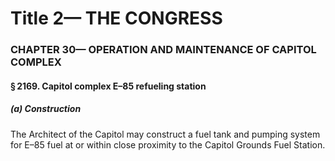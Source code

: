 
# Title 2— THE CONGRESS
### CHAPTER 30— OPERATION AND MAINTENANCE OF CAPITOL COMPLEX
#### § 2169. Capitol complex E–85 refueling station
##### (a) Construction

The Architect of the Capitol may construct a fuel tank and pumping system for E–85 fuel at or within close proximity to the Capitol Grounds Fuel Station.
